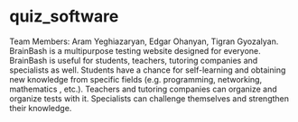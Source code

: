 # quiz_software
Team Members: Aram Yeghiazaryan, Edgar Ohanyan, Tigran Gyozalyan.
BrainBash is a multipurpose testing website designed for everyone. 
BrainBash is useful for students, teachers, tutoring companies and specialists as well. 
Students have a chance for self-learning and obtaining new knowledge from specific fields (e.g. programming, networking,  mathematics , etc.). 
Teachers and tutoring companies can organize and organize tests with it. 
Specialists can challenge themselves and strengthen their knowledge.
